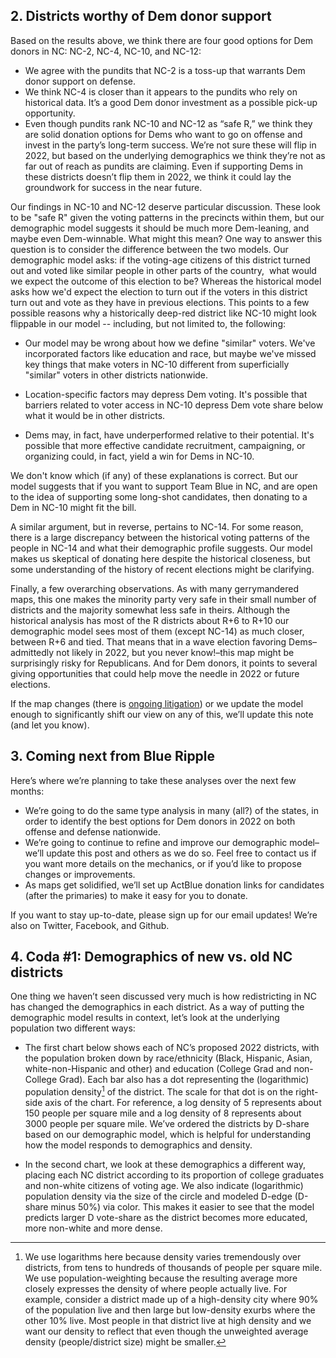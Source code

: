 ## 2. Districts worthy of Dem donor support
Based on the results above, we think there are four good options
for Dem donors in NC: NC-2, NC-4, NC-10, and NC-12:

- We agree with the pundits that NC-2 is a toss-up that warrants Dem donor support on defense.
- We think NC-4 is closer than it appears to the pundits who rely on historical data.
It’s a good Dem donor investment as a possible pick-up opportunity.
- Even though pundits rank NC-10 and NC-12 as “safe R,” we think they are
solid donation options for Dems who want to go on offense and invest in the
party’s long-term success. We’re not sure these will flip in 2022,
but based on the underlying demographics we think they’re not as far out of
reach as pundits are claiming. Even if supporting Dems in these districts
doesn’t flip them in 2022, we think it could lay the groundwork for success in the near future.

Our findings in NC-10 and NC-12 deserve particular discussion. These look to be "safe R"
given the voting patterns in the precincts within them,
but our demographic model suggests it should be much more Dem-leaning, and maybe even Dem-winnable.
What might this mean? One way to answer this question is to consider the difference between the two models.
Our demographic model asks: if the voting-age citizens of this district turned out and voted like similar people
in other parts of the country,  what would we expect the outcome of this election to be?
Whereas the historical model asks how we'd expect the election to turn out if the voters in this district turn out and
vote as they have in previous elections. This points to a few possible reasons why a historically
deep-red district like NC-10 might look flippable in our model -- including, but not limited to, the following:

- Our model may be wrong about how we define "similar" voters. We've incorporated factors like education and race,
but maybe we've missed key things that make voters in NC-10 different from superficially "similar" voters in other districts nationwide.

- Location-specific factors may depress Dem voting. It's possible that barriers related to voter
access in NC-10 depress Dem vote share below what it would be in other districts.

- Dems may, in fact, have underperformed relative to their potential.
It's possible that more effective candidate recruitment, campaigning, or organizing could, in fact, yield a win for Dems in NC-10.

We don't know which (if any) of these explanations is correct. But our model suggests that if you want to
support Team Blue in NC, and are open to the idea of supporting some long-shot candidates,
then donating to a Dem in NC-10 might fit the bill.

A similar argument, but in reverse, pertains to NC-14.  For some reason, there is a large
discrepancy between the historical voting patterns of the people in NC-14 and what their
demographic profile suggests. Our model makes us skeptical of donating here despite the
historical closeness, but some understanding of
the history of recent elections might be clarifying.

Finally, a few overarching observations.
As with many gerrymandered maps, this one makes the minority party very
safe in their small number of districts and the majority somewhat less safe in theirs.
Although the historical analysis has most of the R districts about
R+6 to R+10 our demographic model sees most of them (except NC-14) as much closer,
between R+6 and tied. That means that in a wave election favoring Dems–admittedly
not likely in 2022, but you never know!–this map might be surprisingly risky for Republicans.
And for Dem donors, it points to several giving opportunities that could help move
the needle in 2022 or future elections.

If the map changes (there is [ongoing litigation][NCSuit]) or we update the model enough
to significantly shift our view on any of this, we’ll update this note (and let you know).

[NCSuit]: https://www.nytimes.com/2022/01/11/us/politics/north-carolina-redistricting.html

## 3.	Coming next from Blue Ripple

Here’s where we’re planning to take these analyses over the next few months:

- We’re going to do the same type analysis in many (all?) of the states,
in order to identify the best options for Dem donors in 2022 on both
offense and defense nationwide.
- We’re going to continue to refine and improve our demographic model–we’ll
update this post and others as we do so. Feel free to contact us if you want
more details on the mechanics, or if you’d like to propose changes or improvements.
- As maps get solidified, we’ll set up ActBlue donation links for candidates
(after the primaries) to make it easy for you to donate.

If you want to stay up-to-date, please sign up for our email updates!
We’re also on Twitter, Facebook, and Github.

## 4. Coda #1: Demographics of new vs. old NC districts
One thing we haven’t seen discussed very much is how redistricting in NC
has changed the demographics in each district. As a way of putting the
demographic model results in context, let’s look at the underlying
population two different ways:

- The first chart below shows each of NC’s proposed 2022 districts,
with the population broken down by race/ethnicity (Black, Hispanic, Asian,
white-non-Hispanic and other) and education (College Grad and non-College Grad).
Each bar also has a dot representing the (logarithmic) population density[^popDens]
of the district.
The scale for that dot is on the right-side axis of the chart.
For reference, a log density of 5 represents about 150 people per square mile and a
log density of 8 represents about 3000 people per square mile.
We’ve ordered the districts by D-share based on our demographic model,
which is helpful for understanding how the model responds to demographics and density.

- In the second chart, we look at these demographics a different way,
placing each NC district according to its proportion of college graduates
and non-white citizens of voting age. We also indicate (logarithmic)
population density via the size of the circle and modeled D-edge (D-share minus 50%)
via color. This makes it easier to see that the model predicts larger D vote-share
as the district becomes more educated, more non-white and more dense.

[^popDens]: We use logarithms here because
density varies tremendously over districts, from tens to hundreds of thousands of people per square mile.
We use population-weighting because the resulting average more closely expresses
the density of where people actually live.  For example, consider a district made up of a high-density
city where 90% of the population live and then large but low-density exurbs where the other 10% live.
Most people in that district live at high density and we want our density to reflect that even though
the unweighted average density (people/district size) might be smaller.
